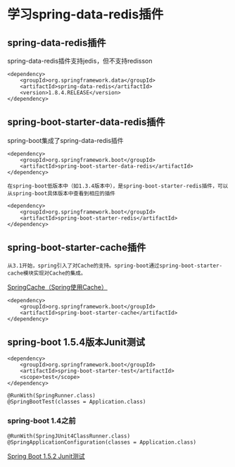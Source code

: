 # 学习spring-data-redis插件
## spring-data-redis插件
spring-data-redis插件支持jedis，但不支持redisson
```
<dependency>
	<groupId>org.springframework.data</groupId>
	<artifactId>spring-data-redis</artifactId>
	<version>1.8.4.RELEASE</version>
</dependency>
```

## spring-boot-starter-data-redis插件
spring-boot集成了spring-data-redis插件
```
<dependency>
	<groupId>org.springframework.boot</groupId>
	<artifactId>spring-boot-starter-data-redis</artifactId>
</dependency>
```
`在spring-boot低版本中（如1.3.4版本中），是spring-boot-starter-redis插件，可以从spring-boot具体版本中查看到相应的插件`
```
<dependency>
	<groupId>org.springframework.boot</groupId>
	<artifactId>spring-boot-starter-redis</artifactId>
</dependency>
```	

## spring-boot-starter-cache插件
    从3.1开始，spring引入了对Cache的支持。spring-boot通过spring-boot-starter-cache模块实现对Cache的集成。
  [SpringCache（Spring使用Cache）](http://blog.csdn.net/u013068377/article/details/53291789)
```
<dependency>
	<groupId>org.springframework.boot</groupId>
	<artifactId>spring-boot-starter-cache</artifactId>
</dependency>
```

## spring-boot 1.5.4版本Junit测试
```
<dependency>
	<groupId>org.springframework.boot</groupId>
	<artifactId>spring-boot-starter-test</artifactId>
	<scope>test</scope>
</dependency>

@RunWith(SpringRunner.class)
@SpringBootTest(classes = Application.class)
```
### spring-boot 1.4之前
```
@RunWith(SpringJUnit4ClassRunner.class)
@SpringApplicationConfiguration(classes = Application.class)
```
[Spring Boot 1.5.2 Junit测试](http://blog.sina.com.cn/s/blog_70c9b8140102wyeg.html)
